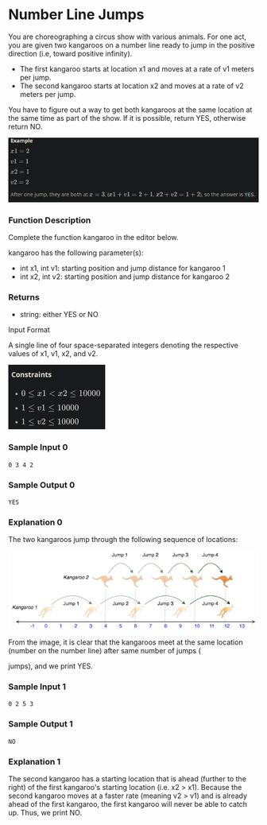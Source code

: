 # Number Line Jumps

You are choreographing a circus show with various animals. For one act, you are given two kangaroos on a number line ready to jump in the positive direction (i.e, toward positive infinity).

- The first kangaroo starts at location x1 and moves at a rate of v1 meters per jump.
- The second kangaroo starts at location x2 and moves at a rate of v2 meters per jump.

You have to figure out a way to get both kangaroos at the same location at the same time as part of the show. If it is possible, return YES, otherwise return NO.

![Alt text](images/image.png)

### Function Description

Complete the function kangaroo in the editor below.

kangaroo has the following parameter(s):

- int x1, int v1: starting position and jump distance for kangaroo 1
- int x2, int v2: starting position and jump distance for kangaroo 2

### Returns

- string: either YES or NO

Input Format

A single line of four space-separated integers denoting the respective values of x1, v1, x2, and v2.

![Alt text](images/image-1.png)

### Sample Input 0

    0 3 4 2

### Sample Output 0

    YES

### Explanation 0

The two kangaroos jump through the following sequence of locations:

![Alt text](images/1516005283-e74e76ff0c-kangaroo.png)

From the image, it is clear that the kangaroos meet at the same location (number on the number line) after same number of jumps (

jumps), and we print YES.

### Sample Input 1

    0 2 5 3

### Sample Output 1

    NO

### Explanation 1

The second kangaroo has a starting location that is ahead (further to the right) of the first kangaroo's starting location (i.e. x2 > x1). Because the second kangaroo moves at a faster rate (meaning v2 > v1) and is already ahead of the first kangaroo, the first kangaroo will never be able to catch up. Thus, we print NO.
